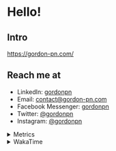 # Hello!

## Intro

<https://gordon-pn.com/>

## Reach me at

- LinkedIn: [gordonpn](https://www.linkedin.com/in/gordonpn/)
- Email: [contact@gordon-pn.com](mailto:contact@gordon-pn.com)
- Facebook Messenger: [gordonpn](https://www.messenger.com/t/Gordonpn)
- Twitter: [@gordonpn](https://twitter.com/Gordonpn)
- Instagram: [@gordonpn](https://www.instagram.com/gordonpn/)

<details>
  <summary>Metrics</summary>

  <img align="center" src="https://github.com/gordonpn/gordonpn/blob/master/github-metrics.svg" alt="GitHub Metrics">

</details>

<details>
  <summary>WakaTime</summary>

  <!--START_SECTION:waka-->
📊 **This Week I Spent My Time On** 

```text
💬 Programming Languages: 
Other                    27 hrs 46 mins      ██████████████████░░░░░░░   73.33 % 
TypeScript               2 hrs 49 mins       ██░░░░░░░░░░░░░░░░░░░░░░░   07.47 % 
Brazil Dependency Config 2 hrs 49 mins       ██░░░░░░░░░░░░░░░░░░░░░░░   07.46 % 
JSON                     2 hrs 37 mins       ██░░░░░░░░░░░░░░░░░░░░░░░   06.91 % 
Python                   1 hr 11 mins        █░░░░░░░░░░░░░░░░░░░░░░░░   03.14 % 

🔥 Editors: 
Chrome                   21 hrs 11 mins      ██████████████░░░░░░░░░░░   55.96 % 
Slack                    5 hrs 16 mins       ███░░░░░░░░░░░░░░░░░░░░░░   13.94 % 
iTerm2                   4 hrs 1 min         ███░░░░░░░░░░░░░░░░░░░░░░   10.61 % 
IntelliJ IDEA            2 hrs 1 min         █░░░░░░░░░░░░░░░░░░░░░░░░   05.36 % 
Firefox                  1 hr 35 mins        █░░░░░░░░░░░░░░░░░░░░░░░░   04.18 % 
```


 Last Updated on 28/04/2025 11:09:36 UTC
<!--END_SECTION:waka-->
</details>
